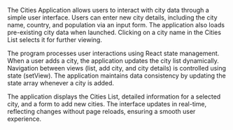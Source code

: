 The Cities Application allows users to interact with city data through a simple user interface. Users can enter new city details, including the city name, country, and population via an input form. The application also loads pre-existing city data when launched. Clicking on a city name in the Cities List selects it for further viewing.


The program processes user interactions using React state management. When a user adds a city, the application updates the city list dynamically. Navigation between views (list, add city, and city details) is controlled using state (setView). The application maintains data consistency by updating the state array whenever a city is added.

The application displays the Cities List, detailed information for a selected city, and a form to add new cities. The interface updates in real-time, reflecting changes without page reloads, ensuring a smooth user experience.

